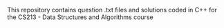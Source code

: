 This repository contains question .txt files and solutions coded in C++ for the CS213 - Data Structures and Algorithms course

